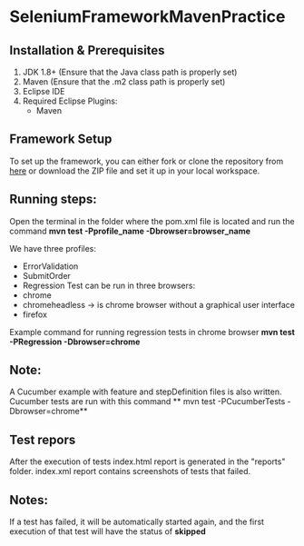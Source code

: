 # SeleniumFrameworkMavenPractice

## Installation & Prerequisites
1. JDK 1.8+ (Ensure that the Java class path is properly set)
2. Maven (Ensure that the .m2 class path is properly set)
3. Eclipse IDE 
4. Required Eclipse Plugins:
   - Maven
  
## Framework Setup
To set up the framework, you can either fork or clone the repository from [here](https://github.com/markogavrilovic032/SeleniumFrameworkMavenPractice/tree/master) or download the ZIP file and set it up in your local workspace.

## Running steps:
Open the terminal in the folder where the pom.xml file is located and run the command **mvn test -Pprofile_name -Dbrowser=browser_name**
   
We have three profiles:
  - ErrorValidation
  - SubmitOrder 
  - Regression
Test can be run in three browsers:
  - chrome
  - chromeheadless -> is chrome browser without a graphical user interface
  - firefox

Example command for running regression tests in chrome browser
**mvn test -PRegression -Dbrowser=chrome**

## Note:
A Cucumber example with feature and stepDefinition files is also written. Cucumber tests are run with this command
** mvn test -PCucumberTests -Dbrowser=chrome**

## Test repors
After the execution of tests index.html report is generated in the "reports" folder. 
index.xml report contains screenshots of tests that failed.

## Notes:
If a test has failed, it will be automatically started again, and the first execution of that test will have the status of **skipped**
